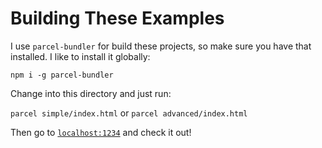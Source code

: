 # Building These Examples

I use `parcel-bundler` for build these projects, so make sure you have that installed.
I like to install it globally:

```npm i -g parcel-bundler```

Change into this directory and just run:

```parcel simple/index.html``` or ```parcel advanced/index.html```

Then go to [`localhost:1234`](localhost:1234) and check it out!